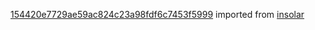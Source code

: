 [154420e7729ae59ac824c23a98fdf6c7453f5999](https://github.com/insolar/insolar/commit/154420e7729ae59ac824c23a98fdf6c7453f5999) imported from [insolar](https://github.com/insolar/insolar)
